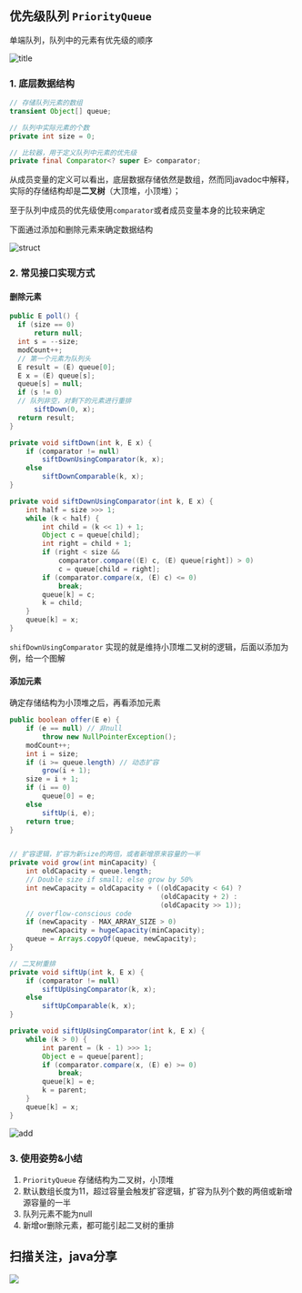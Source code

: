 ## 优先级队列 `PriorityQueue`

单端队列，队列中的元素有优先级的顺序

![title](https://static.oschina.net/uploads/img/201710/22141009_2t2w.jpg "在这里输入图片标题")

### 1. 底层数据结构

```java
// 存储队列元素的数组
transient Object[] queue;

// 队列中实际元素的个数
private int size = 0;

// 比较器，用于定义队列中元素的优先级
private final Comparator<? super E> comparator;
```

从成员变量的定义可以看出，底层数据存储依然是数组，然而同javadoc中解释，实际的存储结构却是**二叉树**（大顶堆，小顶堆）；

至于队列中成员的优先级使用`comparator`或者成员变量本身的比较来确定

下面通过添加和删除元素来确定数据结构

![struct](https://static.oschina.net/uploads/img/201710/22141029_1MAz.jpg "struct")

### 2. 常见接口实现方式

#### 删除元素

```java
public E poll() {
  if (size == 0)
      return null;
  int s = --size;
  modCount++;
  // 第一个元素为队列头
  E result = (E) queue[0];
  E x = (E) queue[s];
  queue[s] = null;
  if (s != 0)
  // 队列非空，对剩下的元素进行重排
      siftDown(0, x);
  return result;
}

private void siftDown(int k, E x) {
    if (comparator != null)
        siftDownUsingComparator(k, x);
    else
        siftDownComparable(k, x);
}

private void siftDownUsingComparator(int k, E x) {
    int half = size >>> 1;
    while (k < half) {
        int child = (k << 1) + 1;
        Object c = queue[child];
        int right = child + 1;
        if (right < size &&
            comparator.compare((E) c, (E) queue[right]) > 0)
            c = queue[child = right];
        if (comparator.compare(x, (E) c) <= 0)
            break;
        queue[k] = c;
        k = child;
    }
    queue[k] = x;
}
```

`shifDownUsingComparator` 实现的就是维持小顶堆二叉树的逻辑，后面以添加为例，给一个图解

#### 添加元素

确定存储结构为小顶堆之后，再看添加元素

```java
public boolean offer(E e) {
    if (e == null) // 非null
        throw new NullPointerException();
    modCount++;
    int i = size;
    if (i >= queue.length) // 动态扩容
        grow(i + 1);
    size = i + 1;
    if (i == 0)
        queue[0] = e;
    else
        siftUp(i, e);
    return true;
}


// 扩容逻辑，扩容为新size的两倍，或者新增原来容量的一半
private void grow(int minCapacity) {
    int oldCapacity = queue.length;
    // Double size if small; else grow by 50%
    int newCapacity = oldCapacity + ((oldCapacity < 64) ?
                                     (oldCapacity + 2) :
                                     (oldCapacity >> 1));
    // overflow-conscious code
    if (newCapacity - MAX_ARRAY_SIZE > 0)
        newCapacity = hugeCapacity(minCapacity);
    queue = Arrays.copyOf(queue, newCapacity);
}

// 二叉树重排
private void siftUp(int k, E x) {
    if (comparator != null)
        siftUpUsingComparator(k, x);
    else
        siftUpComparable(k, x);
}

private void siftUpUsingComparator(int k, E x) {
    while (k > 0) {
        int parent = (k - 1) >>> 1;
        Object e = queue[parent];
        if (comparator.compare(x, (E) e) >= 0)
            break;
        queue[k] = e;
        k = parent;
    }
    queue[k] = x;
}
```

![add](https://static.oschina.net/uploads/img/201710/22141051_300e.jpg "入队")


### 3. 使用姿势&小结

1. `PriorityQueue` 存储结构为二叉树，小顶堆
2. 默认数组长度为11，超过容量会触发扩容逻辑，扩容为队列个数的两倍或新增源容量的一半
3. 队列元素不能为null
4. 新增or删除元素，都可能引起二叉树的重排

## 扫描关注，java分享

![](https://static.oschina.net/uploads/img/201710/13203703_6IVg.jpg)